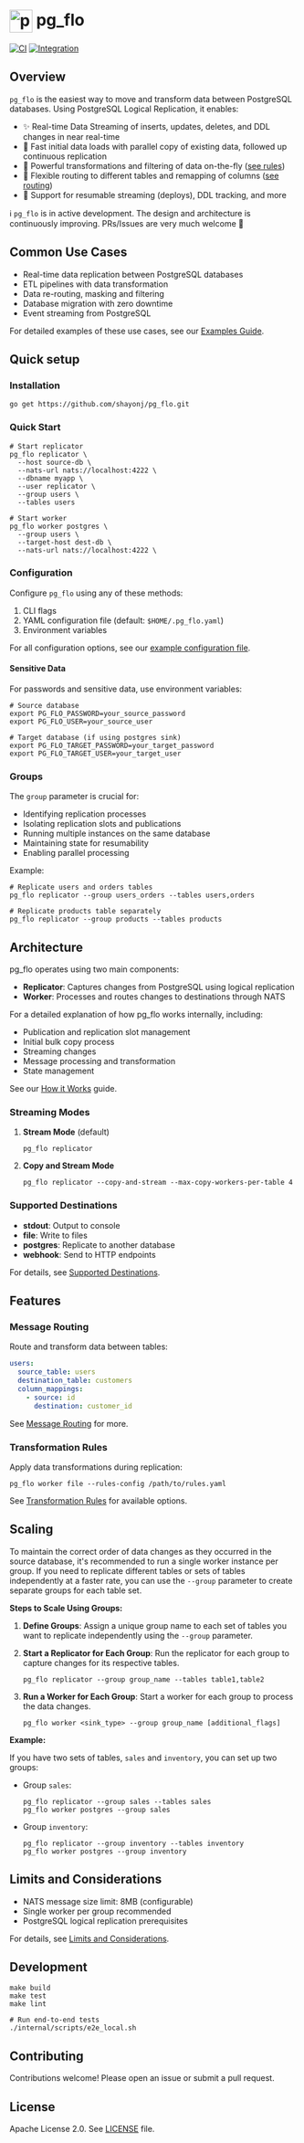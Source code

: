 # <img src="internal/pg_flo_logo.png" alt="pg_flo logo" width="40" align="center"> pg_flo

[![CI](https://github.com/shayonj/pg_flo/actions/workflows/ci.yml/badge.svg?branch=main)](https://github.com/shayonj/pg_flo/actions/workflows/ci.yml)
[![Integration](https://github.com/shayonj/pg_flo/actions/workflows/integration.yml/badge.svg?branch=main)](https://github.com/shayonj/pg_flo/actions/workflows/integration.yml)

## Overview

`pg_flo` is the easiest way to move and transform data between PostgreSQL databases. Using PostgreSQL Logical Replication, it enables:

- ✨ Real-time Data Streaming of inserts, updates, deletes, and DDL changes in near real-time
- 🚀 Fast initial data loads with parallel copy of existing data, followed up continuous replication
- 🔄 Powerful transformations and filtering of data on-the-fly ([see rules](pkg/rules/README.md))
- 🎯 Flexible routing to different tables and remapping of columns ([see routing](pkg/routing/README.md))
- 💪 Support for resumable streaming (deploys), DDL tracking, and more

ℹ️ `pg_flo` is in active development. The design and architecture is continuously improving. PRs/Issues are very much welcome 🙏

## Common Use Cases

- Real-time data replication between PostgreSQL databases
- ETL pipelines with data transformation
- Data re-routing, masking and filtering
- Database migration with zero downtime
- Event streaming from PostgreSQL

For detailed examples of these use cases, see our [Examples Guide](internal/examples/README.md).

## Quick setup

### Installation

```shell
go get https://github.com/shayonj/pg_flo.git
```

### Quick Start

```shell
# Start replicator
pg_flo replicator \
  --host source-db \
  --nats-url nats://localhost:4222 \
  --dbname myapp \
  --user replicator \
  --group users \
  --tables users

# Start worker
pg_flo worker postgres \
  --group users \
  --target-host dest-db \
  --nats-url nats://localhost:4222 \
```

### Configuration

Configure `pg_flo` using any of these methods:

1. CLI flags
2. YAML configuration file (default: `$HOME/.pg_flo.yaml`)
3. Environment variables

For all configuration options, see our [example configuration file](internal/pg-flo.yaml).

#### Sensitive Data

For passwords and sensitive data, use environment variables:

```shell
# Source database
export PG_FLO_PASSWORD=your_source_password
export PG_FLO_USER=your_source_user

# Target database (if using postgres sink)
export PG_FLO_TARGET_PASSWORD=your_target_password
export PG_FLO_TARGET_USER=your_target_user
```

### Groups

The `group` parameter is crucial for:

- Identifying replication processes
- Isolating replication slots and publications
- Running multiple instances on the same database
- Maintaining state for resumability
- Enabling parallel processing

Example:

```shell
# Replicate users and orders tables
pg_flo replicator --group users_orders --tables users,orders

# Replicate products table separately
pg_flo replicator --group products --tables products
```

## Architecture

pg_flo operates using two main components:

- **Replicator**: Captures changes from PostgreSQL using logical replication
- **Worker**: Processes and routes changes to destinations through NATS

For a detailed explanation of how pg_flo works internally, including:

- Publication and replication slot management
- Initial bulk copy process
- Streaming changes
- Message processing and transformation
- State management

See our [How it Works](internal/how-it-works.md) guide.

### Streaming Modes

1. **Stream Mode** (default)

   ```shell
   pg_flo replicator
   ```

2. **Copy and Stream Mode**
   ```shell
   pg_flo replicator --copy-and-stream --max-copy-workers-per-table 4
   ```

### Supported Destinations

- **stdout**: Output to console
- **file**: Write to files
- **postgres**: Replicate to another database
- **webhook**: Send to HTTP endpoints

For details, see [Supported Destinations](pkg/sinks/README.md).

## Features

### Message Routing

Route and transform data between tables:

```yaml
users:
  source_table: users
  destination_table: customers
  column_mappings:
    - source: id
      destination: customer_id
```

See [Message Routing](pkg/routing/README.md) for more.

### Transformation Rules

Apply data transformations during replication:

```shell
pg_flo worker file --rules-config /path/to/rules.yaml
```

See [Transformation Rules](pkg/rules/README.md) for available options.

## Scaling

To maintain the correct order of data changes as they occurred in the source database, it's recommended to run a single worker instance per group. If you need to replicate different tables or sets of tables independently at a faster rate, you can use the `--group` parameter to create separate groups for each table set.

**Steps to Scale Using Groups:**

1. **Define Groups**: Assign a unique group name to each set of tables you want to replicate independently using the `--group` parameter.

2. **Start a Replicator for Each Group**: Run the replicator for each group to capture changes for its respective tables.

   ```shell
   pg_flo replicator --group group_name --tables table1,table2
   ```

3. **Run a Worker for Each Group**: Start a worker for each group to process the data changes.

   ```shell
   pg_flo worker <sink_type> --group group_name [additional_flags]
   ```

**Example:**

If you have two sets of tables, `sales` and `inventory`, you can set up two groups:

- Group `sales`:

  ```shell
  pg_flo replicator --group sales --tables sales
  pg_flo worker postgres --group sales
  ```

- Group `inventory`:

  ```shell
  pg_flo replicator --group inventory --tables inventory
  pg_flo worker postgres --group inventory
  ```

## Limits and Considerations

- NATS message size limit: 8MB (configurable)
- Single worker per group recommended
- PostgreSQL logical replication prerequisites

For details, see [Limits and Considerations](#limits-and-considerations).

## Development

```shell
make build
make test
make lint

# Run end-to-end tests
./internal/scripts/e2e_local.sh
```

## Contributing

Contributions welcome! Please open an issue or submit a pull request.

## License

Apache License 2.0. See [LICENSE](LICENSE) file.
